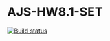 # AJS-HW8.1-SET
[![Build status](https://ci.appveyor.com/api/projects/status/xjx6gve3fpftx58q?svg=true)](https://ci.appveyor.com/project/Sych95/ajs-hw8-1-set)
